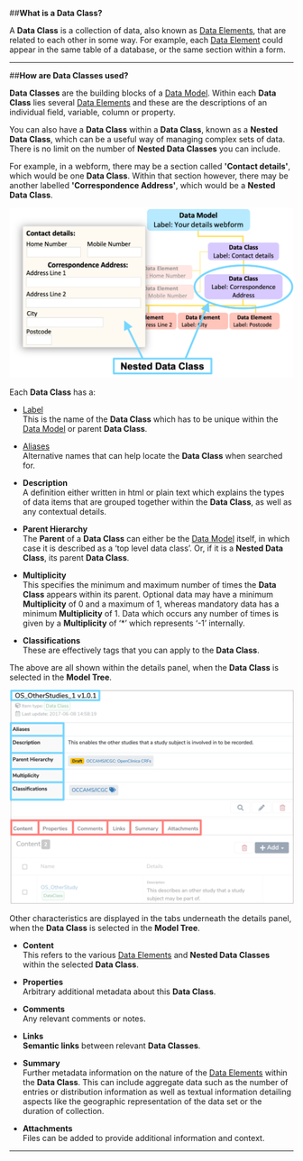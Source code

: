 ##**What is a Data Class?**

A **Data Class** is a collection of data, also known as [Data Elements](../data-element/data-element.md), that are related to each other in some way. For example, each [Data Element](../data-element/data-element.md) could appear in the same table of a database, or the same section within a form.

---
##**How are Data Classes used?**

**Data Classes** are the building blocks of a [Data Model](../data-model/data-model.md). Within each **Data Class** lies several [Data Elements](../data-element/data-element.md) and these are the descriptions of an individual field, variable, column or property. 

You can also have a **Data Class** within a **Data Class**, known as a **Nested Data Class**, which can be a useful way of managing complex sets of data. There is no limit on the number of **Nested Data Classes** you can include. 

For example, in a webform, there may be a section called **'Contact details'**, which would be one **Data Class**. Within that section however, there may be another labelled **'Correspondence Address'**, which would be a **Nested Data Class**.  

![A Nested Data Class example illustrated in a webform and a Data Model](nested-data-class.png)


Each **Data Class** has a:

* [Label](../label/label.md)  
	This is the name of the **Data Class** which has to be unique within the [Data Model](../data-model/data-model.md) or parent **Data Class**.

* [Aliases](../aliases/aliases.md)  
	Alternative names that can help locate the **Data Class** when searched for.

* **Description**  
	A definition either written in html or plain text which explains the types of data items that are grouped together within the **Data Class**, as well as any contextual details.
	
* **Parent Hierarchy**  
	The **Parent** of a **Data Class** can either be the [Data Model](../data-model/data-model.md) itself, in which case it is described as a ‘top level data class’. Or, if it is a **Nested Data Class**, its parent **Data Class**.
	
* **Multiplicity**  
	This specifies the minimum and maximum number of times the **Data Class** appears within its parent. Optional data may have a minimum **Multiplicity** of 0 and a maximum of 1, whereas mandatory data has a minimum **Multiplicity** of 1. Data which occurs any number of times is given by a **Multiplicity** of ‘*’ which represents ‘-1’ internally.

* **Classifications**  
	These are effectively tags that you can apply to the **Data Class**. 

The above are all shown within the details panel, when the **Data Class** is selected in the **Model Tree**.


![Data Class details panel](data-class-details.png)


Other characteristics are displayed in the tabs underneath the details panel, when the **Data Class** is selected in the **Model Tree**.

* **Content**  
	This refers to the various [Data Elements](../data-element/data-element.md) and **Nested Data Classes** within the selected **Data Class**.
	
* **Properties**  
	Arbitrary additional metadata about this **Data Class**.

* **Comments**  
	Any relevant comments or notes. 

* **Links**  
	**Semantic links** between relevant **Data Classes**.

* **Summary**  
	Further metadata information on the nature of the [Data Elements](../data-element/data-element.md) within the **Data Class**. This can include aggregate data such as the number of entries or distribution information as well as textual information detailing aspects like the geographic representation of the data set or the duration of collection. 

* **Attachments**  
	Files can be added to provide additional information and context. 

---

